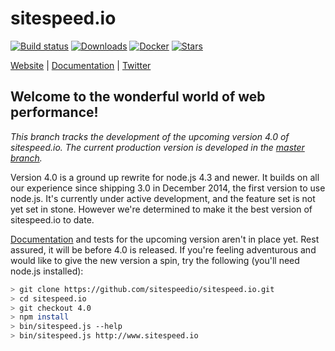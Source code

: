# sitespeed.io

[![Build status][travis-image-4]][travis-url]
[![Downloads][downloads-image]][downloads-url]
[![Docker][docker-image]][docker-url]
[![Stars][stars-image]][stars-url]


[Website](https://www.sitespeed.io) | [Documentation](https://www.sitespeed.io/documentation/) | [Twitter](https://twitter.com/SiteSpeedio)

## Welcome to the wonderful world of web performance!

*This branch tracks the development of the upcoming version 4.0 of sitespeed.io.
The current production version is developed in the [master branch](https://github.com/sitespeedio/sitespeed.io).*

Version 4.0 is a ground up rewrite for node.js 4.3 and newer. It builds on all our experience since shipping 3.0 in December 2014,
the first version to use node.js. It's currently under active development, and the feature set is not yet set in stone.
However we're determined to make it the best version of sitespeed.io to date.

[Documentation](docs/README.md) and tests for the upcoming version aren't in place yet. Rest assured, it will be before 4.0 is released.
If you're feeling adventurous and would like to give the new version a spin, try the following (you'll need node.js installed):

```bash
> git clone https://github.com/sitespeedio/sitespeed.io.git
> cd sitespeed.io
> git checkout 4.0
> npm install
> bin/sitespeed.js --help
> bin/sitespeed.js http://www.sitespeed.io
```

[travis-image-4]: https://img.shields.io/travis/sitespeedio/sitespeed.io/4.0.svg?style=flat-square
[travis-url]: https://travis-ci.org/sitespeedio/sitespeed.io/branches
[stars-url]: https://github.com/sitespeedio/sitespeed.io/stargazers
[stars-image]: https://img.shields.io/github/stars/sitespeedio/sitespeed.io.svg?style=flat-square
[downloads-image]: http://img.shields.io/npm/dm/sitespeed.io.svg?style=flat-square
[downloads-url]: https://npmjs.org/package/sitespeed.io
[docker-image]: https://img.shields.io/docker/pulls/sitespeedio/sitespeed.io.svg
[docker-url]: https://hub.docker.com/r/sitespeedio/sitespeed.io/
